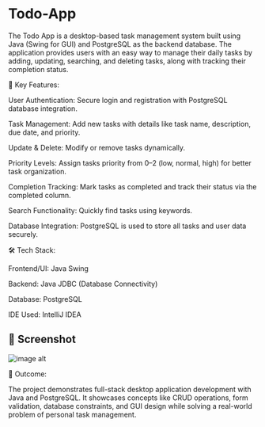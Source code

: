 # Todo-App
The Todo App is a desktop-based task management system built using Java (Swing for GUI) and PostgreSQL as the backend database. The application provides users with an easy way to manage their daily tasks by adding, updating, searching, and deleting tasks, along with tracking their completion status.

🔑 Key Features:

User Authentication: Secure login and registration with PostgreSQL database integration.

Task Management: Add new tasks with details like task name, description, due date, and priority.

Update & Delete: Modify or remove tasks dynamically.

Priority Levels: Assign tasks priority from 0–2 (low, normal, high) for better task organization.

Completion Tracking: Mark tasks as completed and track their status via the completed column.

Search Functionality: Quickly find tasks using keywords.

Database Integration: PostgreSQL is used to store all tasks and user data securely.

🛠️ Tech Stack:

Frontend/UI: Java Swing

Backend: Java JDBC (Database Connectivity)

Database: PostgreSQL

IDE Used: IntelliJ IDEA

## 👾 Screenshot
![image alt](https://github.com/RajdeepChoudhury/Snake-Game-/blob/ddd4776b2492c80e11136e817514a4f1d9ff3bd4/Picture.jpg)

🌟 Outcome:

The project demonstrates full-stack desktop application development with Java and PostgreSQL. It showcases concepts like CRUD operations, form validation, database constraints, and GUI design while solving a real-world problem of personal task management.
